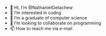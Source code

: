 - 👋 Hi, I’m @NathanielGetachew
- 👀 I’m interested in codng
- 🌱 I’m a graduate of computer science 
- 💞️ I’m looking to collaborate on programming
- 📫 How to reach me via e-mail

<!---
NathanielGetachew/NathanielGetachew is a ✨ special ✨ repository because its `README.md` (this file) appears on your GitHub profile.
You can click the Preview link to take a look at your changes.
--->
